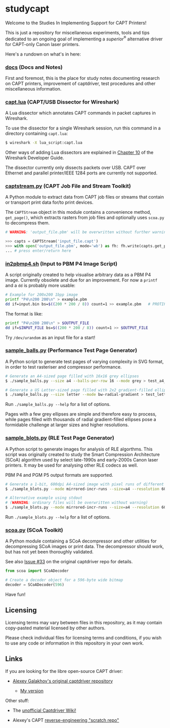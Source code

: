 # studycapt
Welcome to the Studies In Implementing Support for CAPT Printers!

This is just a repository for miscellaneous experiments, tools and tips
dedicated to an ongoing goal of implementing a *superior*<sup>®</sup>
alternative driver for CAPT-only Canon laser printers.

Here's a rundown on what's in here:

### [docs](docs) (Docs and Notes)
First and foremost, this is the place for study notes documenting research
on CAPT printers, improvement of captdriver, test procedures and other
miscellaneous information.

### [capt.lua](capt.lua) (CAPT/USB Dissector for Wireshark)
A Lua dissector which annotates CAPT commands in packet captures in Wireshark.

To use the dissector for a single Wireshark session, run this command in a
directory containing ``capt.lua``:

```bash
$ wireshark -X lua_script:capt.lua
```

Other ways of adding Lua dissectors are explained in [Chapter 10](https://wireshark.org/docs/wsdg_html_chunked/wsluarm.html) of the Wireshark Developer Guide.

The dissector currently only dissects packets over USB. CAPT over Ethernet and
parallel printer/IEEE 1284 ports are currently not supported.

### [captstream.py](captstream.py) (CAPT Job File and Stream Toolkit)
A Python module to extract data from CAPT job files or streams that contain or
transport print data for/to print devices.

The `CAPTStream` object in this module contains a convenience method, `get_page()`,
which extracts rasters from job files and optionally uses `scoa.py` to decompress
them.

```python
# WARNING: 'output_file.pbm' will be overwritten without further warning.

>>> capts = CAPTStream('input_file.capt')
>>> with open('output_file.pbm', mode='wb') as fh: fh.write(capts.get_page(1, out_format='p4'))
... # press enter/return here
```

### [in2pbmp4.sh](in2pbmp4.sh) (Input to PBM P4 Image Script)
A script originally created to help visualise arbitrary data as a PBM P4
image. Currently obsolete and due for an improvement. For now a `printf`
and a `dd` is probably more usable:

```sh
# Example for 200x200 1bpp image
printf "P4\n200 200\n" > example.pbm
dd if=input.bin bs=$((200 * 200 / 8)) count=1 >> example.pbm   # PROTIP: '>>' for appending, NOT '>'
```

The format is like:
```sh 
printf "P4\n200 200\n" > $OUTPUT_FILE
dd if=$INPUT_FILE bs=$((200 * 200 / 8)) count=1 >> $OUTPUT_FILE
```

Try `/dev/urandom` as an input file for a start!

### [sample\_balls.py](sample_balls.py) (Performance Test Page Generator)
A Python script to generate test pages of varying complexity in SVG format, in
order to test rasteriser and compressor performance.

```bash
# Generate an A4-sized page filled with 16x16 grey ellipses
$ ./sample_balls.py --size a4 --balls-per-row 16 --mode grey > test_a4_grey.svg

# Generate a US Letter-sized page filled with 2x2 gradient-filled ellipses
$ ./sample_balls.py --size letter --mode bw-radial-gradient > test_letter_grads.svg
```

Run `./sample_balls.py --help` for a list of options.

Pages with a few grey ellipses are simple and therefore easy to process, while
pages filled with thousands of radial gradient-filled ellipses pose a formidable
challenge at larger sizes and higher resolutions.

### [sample\_blots.py](sample_blots.py) (RLE Test Page Generator)
A Python script to generate images for analysis of RLE algorthms. This script was
originally created to study the Smart Compression Architecture (SCoA) algorithm
used by select late-1990s and early-2000s Canon laser printers. It may be used
for analysing other RLE codecs as well.

PBM P4 and PGM P5 output formats are supported.

```bash
# Generate a 1-bit, 600dpi A4-sized image with pixel runs of different length
$ ./sample_blots.py --mode mirrored-incr-runs --size=a4 --resolution 600 --format p4 --out_file test.pbm

# Alternative example using stdout
# (WARNING: ordinary files will be overwritten without warning)
$ ./sample_blots.py --mode mirrored-incr-runs --size=a4 --resolution 600 --format p4 > test.pbm
```

Run `./sample_blots.py --help` for a list of options.

### [scoa.py](scoa.py) (SCoA Toolkit)
A Python module containing a SCoA decompressor and other utilities for
decompressing SCoA images or print data. The decompressor should work,
but has not yet been thoroughly validated.

See also [Issue #33](https://github.com/agalakhov/captdriver/issues/33)
on the original captdriver repo for details.

```python
from scoa import SCoADecoder

# Create a decoder object for a 596-byte wide bitmap
decoder = SCoADecoder(596)
```

Have fun!

## Licensing
Licensing terms may vary between files in this repository, as it may contain
copy-pasted material licensed by other authors.

Please check individual files for licensing terms and conditions, if you wish to
use any code or information in this repository in your own work.

## Links
If you are looking for the libre open-source CAPT driver:

* [Alexey Galakhov's original captdriver repository](https://github.com/agalakhov/captdriver)

  * [My version](https://github.com/mounaiban/captdriver)

Other stuff:

* The [unofficial Captdriver Wiki!](https://github.com/mounaiban/captdriver/wiki)

* Alexey's CAPT [reverse-engineering "scratch repo"](https://github.com/agalakhov/anticapt)

